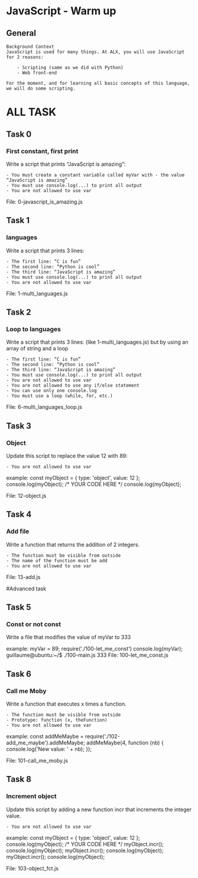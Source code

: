 # JavaScript - Warm up
## General
    Background Context
    JavaScript is used for many things. At ALX, you will use JavaScript for 2 reasons:

        - Scripting (same as we did with Python)
        - Web front-end  
    
    For the moment, and for learning all basic concepts of this language, we will do some scripting.

# ALL TASK

## Task 0
###  First constant, first print
Write a script that prints “JavaScript is amazing”:

    - You must create a constant variable called myVar with - the value “JavaScript is amazing”
    - You must use console.log(...) to print all output
    - You are not allowed to use var

File: 0-javascript_is_amazing.js

## Task 1
###   languages
Write a script that prints 3 lines:

    - The first line: “C is fun”
    - The second line: “Python is cool”
    - The third line: “JavaScript is amazing”
    - You must use console.log(...) to print all output
    - You are not allowed to use var

File: 1-multi_languages.js

## Task 2
###  Loop to languages
Write a script that prints 3 lines: (like 1-multi_languages.js) but by using an array of string and a loop

    - The first line: “C is fun”
    - The second line: “Python is cool”
    - The third line: “JavaScript is amazing”
    - You must use console.log(...) to print all output
    - You are not allowed to use var
    - You are not allowed to use any if/else statement
    - You can use only one console.log
    - You must use a loop (while, for, etc.)

File: 6-multi_languages_loop.js

## Task 3
###  Object
Update this script to replace the value 12 with 89:

    - You are not allowed to use var

example:
    const myObject = {
    type: 'object',
    value: 12
    };
    console.log(myObject);
    /*
    YOUR CODE HERE
    */
    console.log(myObject);

File: 12-object.js

## Task 4
###  Add file

Write a function that returns the addition of 2 integers.

    - The function must be visible from outside
    - The name of the function must be add
    - You are not allowed to use var

File: 13-add.js

#Advanced task

## Task 5
###  Const or not const

Write a file that modifies the value of myVar to 333

example:
    myVar = 89;
    require('./100-let_me_const')
    console.log(myVar);
    guillaume@ubuntu:~/$ ./100-main.js
    333
File: 100-let_me_const.js

## Task 6
###  Call me Moby
Write a function that executes x times a function.

    - The function must be visible from outside
    - Prototype: function (x, theFunction)
    - You are not allowed to use var

example:
    const addMeMaybe = require('./102-add_me_maybe').addMeMaybe;
    addMeMaybe(4, function (nb) {
    console.log('New value: ' + nb);
    });

File: 101-call_me_moby.js

## Task 8
###  Increment object
Update this script by adding a new function incr that increments the integer value.

    - You are not allowed to use var

example:
    const myObject = {
    type: 'object',
    value: 12
    };
    console.log(myObject);
    /*
    YOUR CODE HERE
    */
    myObject.incr();
    console.log(myObject);
    myObject.incr();
    console.log(myObject);
    myObject.incr();
    console.log(myObject);

File: 103-object_fct.js